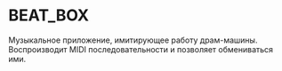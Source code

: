 # BEAT_BOX
Музыкальное приложение, имитирующее работу драм-машины. Воспроизводит MIDI последовательности и позволяет обмениваться ими.
